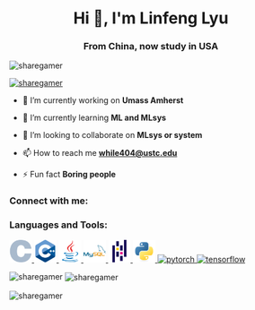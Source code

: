 <h1 align="center">Hi 👋, I'm Linfeng Lyu</h1>
<h3 align="center">From China, now study in USA</h3>

<p align="left"> <img src="https://komarev.com/ghpvc/?username=sharegamer&label=Profile%20views&color=0e75b6&style=flat" alt="sharegamer" /> </p>

<p align="left"> <a href="https://github.com/ryo-ma/github-profile-trophy"><img src="https://github-profile-trophy.vercel.app/?username=sharegamer" alt="sharegamer" /></a> </p>

- 🔭 I’m currently working on **Umass Amherst**

- 🌱 I’m currently learning **ML and MLsys**

- 👯 I’m looking to collaborate on **MLsys or system**

- 📫 How to reach me **while404@ustc.edu**

- ⚡ Fun fact **Boring people**

<h3 align="left">Connect with me:</h3>
<p align="left">
</p>

<h3 align="left">Languages and Tools:</h3>
<p align="left"> <a href="https://www.cprogramming.com/" target="_blank" rel="noreferrer"> <img src="https://raw.githubusercontent.com/devicons/devicon/master/icons/c/c-original.svg" alt="c" width="40" height="40"/> </a> <a href="https://www.w3schools.com/cpp/" target="_blank" rel="noreferrer"> <img src="https://raw.githubusercontent.com/devicons/devicon/master/icons/cplusplus/cplusplus-original.svg" alt="cplusplus" width="40" height="40"/> </a> <a href="https://www.java.com" target="_blank" rel="noreferrer"> <img src="https://raw.githubusercontent.com/devicons/devicon/master/icons/java/java-original.svg" alt="java" width="40" height="40"/> </a> <a href="https://www.mysql.com/" target="_blank" rel="noreferrer"> <img src="https://raw.githubusercontent.com/devicons/devicon/master/icons/mysql/mysql-original-wordmark.svg" alt="mysql" width="40" height="40"/> </a> <a href="https://pandas.pydata.org/" target="_blank" rel="noreferrer"> <img src="https://raw.githubusercontent.com/devicons/devicon/2ae2a900d2f041da66e950e4d48052658d850630/icons/pandas/pandas-original.svg" alt="pandas" width="40" height="40"/> </a> <a href="https://www.python.org" target="_blank" rel="noreferrer"> <img src="https://raw.githubusercontent.com/devicons/devicon/master/icons/python/python-original.svg" alt="python" width="40" height="40"/> </a> <a href="https://pytorch.org/" target="_blank" rel="noreferrer"> <img src="https://www.vectorlogo.zone/logos/pytorch/pytorch-icon.svg" alt="pytorch" width="40" height="40"/> </a> <a href="https://www.tensorflow.org" target="_blank" rel="noreferrer"> <img src="https://www.vectorlogo.zone/logos/tensorflow/tensorflow-icon.svg" alt="tensorflow" width="40" height="40"/> </a> </p>

<p><img align="left" src="https://github-readme-stats.vercel.app/api/top-langs?username=sharegamer&show_icons=true&locale=en&layout=compact" alt="sharegamer" /></p>

<p>&nbsp;<img align="center" src="https://github-readme-stats.vercel.app/api?username=sharegamer&show_icons=true&locale=en" alt="sharegamer" /></p>

<p><img align="center" src="https://github-readme-streak-stats.herokuapp.com/?user=sharegamer&" alt="sharegamer" /></p>


